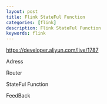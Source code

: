```yaml
---
layout: post
title: Flink StateFul Function
categories: [flink]
description: Flink StateFul Function
keywords: flink
---
```


https://developer.aliyun.com/live/1787



Adress

Router

StateFul Function

FeedBack

